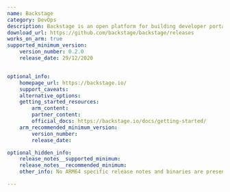 ```yaml
---
name: Backstage
category: DevOps
description: Backstage is an open platform for building developer portals.
download_url: https://github.com/backstage/backstage/releases
works_on_arm: true
supported_minimum_version:
    version_number: 0.2.0
    release_date: 29/12/2020


optional_info:
    homepage_url: https://backstage.io/
    support_caveats:
    alternative_options:
    getting_started_resources:
        arm_content:
        partner_content:
        official_docs: https://backstage.io/docs/getting-started/
    arm_recommended_minimum_version:
        version_number:
        release_date:

optional_hidden_info:
    release_notes__supported_minimum:
    release_notes__recommended_minimum:
    other_info: No ARM64 specific release notes and binaries are present. Testing is done by building through tar file. To install minimum version, Backstage requires nodejs v18.x and yarn v1.

---
```

